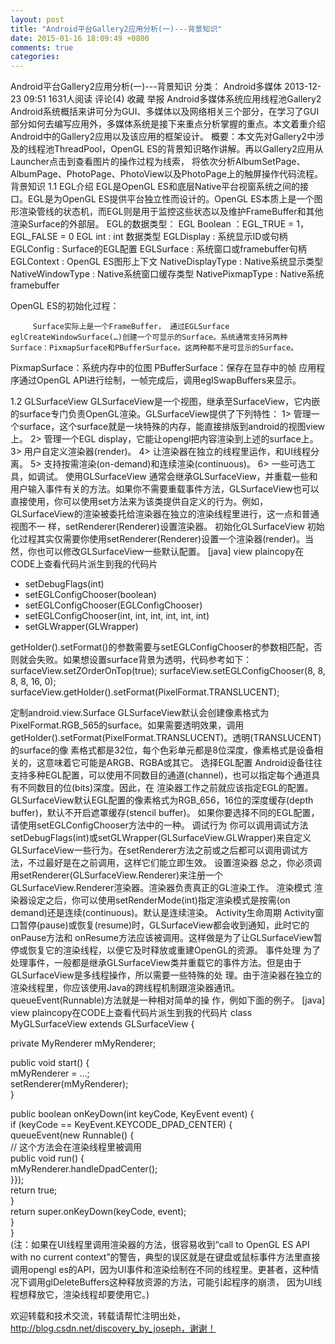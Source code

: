 ```yaml
---
layout: post
title: "Android平台Gallery2应用分析(一)---背景知识"
date: 2015-01-16 18:09:49 +0800
comments: true
categories: 
---
```


 Android平台Gallery2应用分析(一)---背景知识
分类： Android多媒体 2013-12-23 09:51 1631人阅读 评论(4) 收藏 举报
Android多媒体系统应用线程池Gallery2
Android系统概括来讲可分为GUI、多媒体以及网络相关三个部分，在学习了GUI部分如何去编写应用外，多媒体系统是接下来重点分析掌握的重点。本文着重介绍Android中的Gallery2应用以及该应用的框架设计。
概要：本文先对Gallery2中涉及的线程池ThreadPool，OpenGL ES的背景知识略作讲解。再以Gallery2应用从Launcher点击到查看图片的操作过程为线索， 将依次分析AlbumSetPage、AlbumPage、PhotoPage、PhotoView以及PhotoPage上的触屏操作代码流程。
背景知识
1.1 EGL介绍
        EGL是OpenGL ES和底层Native平台视窗系统之间的接口。EGL是为OpenGL ES提供平台独立性而设计的。OpenGL ES本质上是一个图形渲染管线的状态机，而EGL则是用于监控这些状态以及维护FrameBuffer和其他渲染Surface的外部层。
        EGL的数据类型：
EGL Boolean ：EGL_TRUE = 1， EGL_FALSE = 0
EGL int       : int 数据类型
EGLDisplay   : 系统显示ID或句柄
EGLConfig    : Surface的EGL配置
EGLSurface   : 系统窗口或framebuffer句柄
EGLContext   : OpenGL ES图形上下文
NativeDisplayType   : Native系统显示类型
NativeWindowType  : Native系统窗口缓存类型
NativePixmapType   : Native系统framebuffer


OpenGL ES的初始化过程：

         Surface实际上是一个FrameBuffer， 通过EGLSurface eglCreateWindowSurface(…)创建一个可显示的Surface。系统通常支持另两种Surface：PixmapSurface和PBufferSurface。这两种都不是可显示的Surface。
PixmapSurface：系统内存中的位图
PBufferSurface：保存在显存中的帧
应用程序通过OpenGL API进行绘制，一帧完成后，调用eglSwapBuffers来显示。


1.2 GLSurfaceView
GLSurfaceView是一个视图，继承至SurfaceView，它内嵌的surface专门负责OpenGL渲染。GLSurfaceView提供了下列特性：
1> 管理一个surface，这个surface就是一块特殊的内存，能直接排版到android的视图view上。
2> 管理一个EGL display，它能让opengl把内容渲染到上述的surface上。
3> 用户自定义渲染器(render)。
4> 让渲染器在独立的线程里运作，和UI线程分离。
5> 支持按需渲染(on-demand)和连续渲染(continuous)。
6> 一些可选工具，如调试。
使用GLSurfaceView 
通常会继承GLSurfaceView，并重载一些和用户输入事件有关的方法。如果你不需要重载事件方法，GLSurfaceView也可以直接使用，你可以使用set方法来为该类提供自定义的行为。例如，GLSurfaceView的渲染被委托给渲染器在独立的渲染线程里进行，这一点和普通视图不一 样，setRenderer(Renderer)设置渲染器。
初始化GLSurfaceView 
初始化过程其实仅需要你使用setRenderer(Renderer)设置一个渲染器(render)。当然，你也可以修改GLSurfaceView一些默认配置。
[java] view plaincopy在CODE上查看代码片派生到我的代码片
* setDebugFlags(int)  
* setEGLConfigChooser(boolean)  
* setEGLConfigChooser(EGLConfigChooser)  
* setEGLConfigChooser(int, int, int, int, int, int)  
* setGLWrapper(GLWrapper)  

getHolder().setFormat()的参数需要与setEGLConfigChooser的参数相匹配，否则就会失败。如果想设置surface背景为透明，代码参考如下：
surfaceView.setZOrderOnTop(true);
surfaceView.setEGLConfigChooser(8, 8, 8, 8, 16, 0);
surfaceView.getHolder().setFormat(PixelFormat.TRANSLUCENT);


定制android.view.Surface 
GLSurfaceView默认会创建像素格式为PixelFormat.RGB_565的surface。如果需要透明效果，调用 getHolder().setFormat(PixelFormat.TRANSLUCENT)。透明(TRANSLUCENT)的surface的像 素格式都是32位，每个色彩单元都是8位深度，像素格式是设备相关的，这意味着它可能是ARGB、RGBA或其它。
选择EGL配置 
Android设备往往支持多种EGL配置，可以使用不同数目的通道(channel)，也可以指定每个通道具有不同数目的位(bits)深度。因此，在 渲染器工作之前就应该指定EGL的配置。GLSurfaceView默认EGL配置的像素格式为RGB_656，16位的深度缓存(depth buffer)，默认不开启遮罩缓存(stencil buffer)。
如果你要选择不同的EGL配置，请使用setEGLConfigChooser方法中的一种。
调试行为 
你可以调用调试方法setDebugFlags(int)或setGLWrapper(GLSurfaceView.GLWrapper)来自定义 GLSurfaceView一些行为。在setRenderer方法之前或之后都可以调用调试方法，不过最好是在之前调用，这样它们能立即生效。
设置渲染器 
总之，你必须调用setRenderer(GLSurfaceView.Renderer)来注册一个GLSurfaceView.Renderer渲染器。渲染器负责真正的GL渲染工作。
渲染模式 
渲染器设定之后，你可以使用setRenderMode(int)指定渲染模式是按需(on demand)还是连续(continuous)。默认是连续渲染。
Activity生命周期 
Activity窗口暂停(pause)或恢复(resume)时，GLSurfaceView都会收到通知，此时它的onPause方法和 onResume方法应该被调用。这样做是为了让GLSurfaceView暂停或恢复它的渲染线程，以便它及时释放或重建OpenGL的资源。
事件处理 
为了处理事件，一般都是继承GLSurfaceView类并重载它的事件方法。但是由于GLSurfaceView是多线程操作，所以需要一些特殊的处 理。由于渲染器在独立的渲染线程里，你应该使用Java的跨线程机制跟渲染器通讯。queueEvent(Runnable)方法就是一种相对简单的操 作，例如下面的例子。
[java] view plaincopy在CODE上查看代码片派生到我的代码片
class MyGLSurfaceView extends GLSurfaceView {  
  
private MyRenderer mMyRenderer;  
  
public void start() {  
    mMyRenderer = ...;  
    setRenderer(mMyRenderer);  
}  
  
public boolean onKeyDown(int keyCode, KeyEvent event) {  
    if (keyCode == KeyEvent.KEYCODE_DPAD_CENTER) {  
        queueEvent(new Runnable() {  
            // 这个方法会在渲染线程里被调用  
            public void run() {  
                mMyRenderer.handleDpadCenter();  
            }});  
            return true;  
        }  
        return super.onKeyDown(keyCode, event);  
    }  
}  
(注：如果在UI线程里调用渲染器的方法，很容易收到“call to OpenGL ES API with no current context”的警告，典型的误区就是在键盘或鼠标事件方法里直接调用opengl es的API，因为UI事件和渲染绘制在不同的线程里。更甚者，这种情况下调用glDeleteBuffers这种释放资源的方法，可能引起程序的崩溃， 因为UI线程想释放它，渲染线程却要使用它。)

欢迎转载和技术交流，转载请帮忙注明出处，http://blog.csdn.net/discovery_by_joseph，谢谢！
